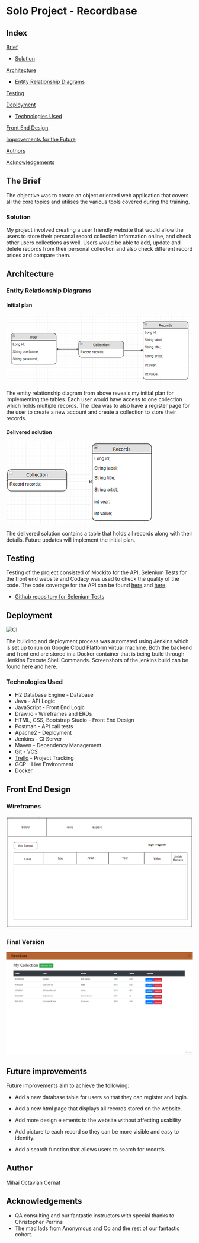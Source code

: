 # Solo Project - Recordbase



## Index
[Brief](#brief)
* [Solution](#solution)
   
[Architecture](#architecture)
* [Entity Relationship Diagrams](#erd)
	
[Testing](#testing)

[Deployment](#depl)
* [Technologies Used](#tech)
     
[Front End Design](#FE)

[Improvements for the Future](#improve)

[Authors](#auth)

[Acknowledgements](#ack)

<a name="brief"></a>
## The Brief

The objective was to create an object oriented web application that covers all the core topics and utilises the various tools covered during the training.

<a name="solution"></a>
### Solution
My project involved creating a user friendly website that would allow the users to store their personal record collection information online, and check other users collections as well. Users would be able to add, update and delete records from their personal collection and also check different record prices and compare them.

<a name="architecture"></a>
## Architecture
<a name="erd"></a>
### Entity Relationship Diagrams
#### Initial plan
![Initial ERD](/Captures/ER.png)

The entity relationship diagram from above reveals my initial plan for implementing the tables. Each user would have access to one collection which holds multiple records. The idea was to also have a register page for the user to create a new account and create a collection to store their records.

#### Delivered solution
![Final ERD](/Captures/ERD.png)

The delivered solution contains a table that holds all records along with their details. Future updates will implement the initial plan.


<a name="testing"></a>
## Testing

Testing of the project consisted of Mockito for the API, Selenium Tests for the front end website and Codacy was used to check
the quality of the code. The code coverage for the API can be found [here](Captures/testCoverage.png) and [here](Documentation/tests.png).

*   [Github repository for Selenium Tests](https://github.com/tavi1994/seleniumtestingWorking)
<a name="depl"></a>
## Deployment
![CI](/Documentation/CI.png)

The building and deployment process was automated using Jenkins which is set up to run on Google Cloud Platform virtual machine. Both the backend and front end are stored in a Docker container that is being build through Jenkins Execute Shell Commands. Screenshots of the jenkins build can be found [here](Captures/jenkinsBuildsPNG) and [here](Captures/jenkinsSSH.png). 
<a name="tech"></a>
### Technologies Used

*   H2 Database Engine - Database
*   Java - API Logic
*   JavaScript - Front End Logic
*   Draw.io - Wireframes and ERDs
*   HTML, CSS, Bootstrap Studio - Front End Design
*   Postman - API call tests
*   Apache2 - Deployment
*   Jenkins - CI Server
*   Maven - Dependency Management
*   [Git](https://github.com/tavi1994/RecoBase-SoloProj) - VCS
*   [Trello]( ) - Project Tracking
*   GCP - Live Environment
*   Docker

<a name="FE"></a>
## Front End Design
### Wireframes

![Roster Wireframe](/Captures/wireframe.png)

### Final Version 

![Final Front End Design](/Captures/webpage.png)



<a name="improve"></a>
## Future improvements

Future improvements aim to achieve the following:

* Add a new database table for users so that they can register and login.

* Add a new html page that displays all records stored on the website.

* Add more design elements to the website without affecting usability

* Add picture to each record so they can be more visible and easy to identify.

* Add a search function that allows users to search for records.

<a name="auth"></a>
## Author

Mihai Octavian Cernat

<a name="ack"></a>
## Acknowledgements

*   QA consulting and our fantastic instructors with special thanks to Christopher Perrins
*   The mad lads from Anonymous and Co and the rest of our fantastic cohort.  
